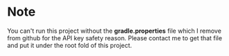 # Note
You can't run this project without the **gradle.properties** file which I remove from github for the API key safety reason. Please contact me to get that file and put it under the root fold of this project.